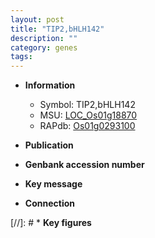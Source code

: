 ```yaml
---
layout: post
title: "TIP2,bHLH142"
description: ""
category: genes
tags: 
---
```


* **Information**  
    + Symbol: TIP2,bHLH142  
    + MSU: [LOC_Os01g18870](http://rice.uga.edu/cgi-bin/ORF_infopage.cgi?orf=LOC_Os01g18870)  
    + RAPdb: [Os01g0293100](http://rapdb.dna.affrc.go.jp/viewer/gbrowse_details/irgsp1?name=Os01g0293100)  

* **Publication**  

* **Genbank accession number**  

* **Key message**  

* **Connection**  

[//]: # * **Key figures**  


